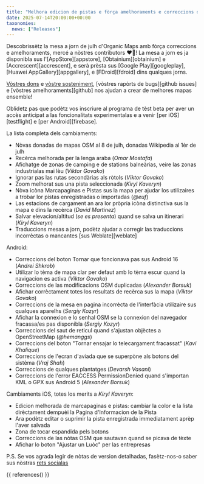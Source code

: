 ```yaml
---
title: "Melhora edicion de pistas e fòrça amelhoraments e correccions dins la mesa a jorn Organic Maps de julh 2025"
date: 2025-07-14T20:00:00+00:00
taxonomies:
  news: ["Releases"]
---
```


Descobrissètz la mesa a jorn de julh d'Organic Maps amb fòrça correccions e amelhoraments, mercé a nòstres contributors ❤️💪! La mesa a jorn es ja disponibla sus l'[AppStore][appstore], [Obtainium][obtainium] e [Accrescent][accrescent], e serà prèsta sus [Google Play][googleplay], [Huawei AppGallery][appgallery], e [FDroid][fdroid] dins qualques jorns.

[Vòstres dons](@/donate/index.md) e [vòstre sosteniment](@/contribute/index.md), [vòstres rapòrts de bugs][github issues] e [vòstres amelhoraments][github] nos ajudan a crear de melhores mapas ensemble!

Oblidetz pas que podètz vos inscriure al programa de tèst beta per aver un accès anticipat a las foncionalitats experimentalas e a venir [per iOS][testflight] e [per Android][firebase].

La lista completa dels cambiaments:
- Nòvas donadas de mapas OSM al 8 de julh, donadas Wikipedia al 1èr de julh
- Recèrca melhorada per la lenga araba (_Omar Mostafa_)
- Afichatge de zonas de camping e de stations balneàrias, veire las zonas industrialas mai lèu (_Viktor Govako_)
- Ignorar pas las rutas secondàrias als ròtols (_Viktor Govako_)
- Zoom melhorat sus una pista seleccionada (_Kiryl Kaveryn_)
- Nòva icòna Marcapaginas e Pistas sus la mapa per ajudar los utilizaires a trobar lor pistas enregistradas o importadas (_@euf_)
- Las estacions de cargament an ara lor pròpria icòna distinctiva sus la mapa e dins la recèrca (_David Martinez_)
- Salvar elevacion/altitud (_se es presenta_) quand se salva un itinerari (_Kiryl Kaveryn_)
- Traduccions mesas a jorn, podètz ajudar a corregir las traduccions incorrèctas o mancantes [sus Weblate][weblate]

Android:
- Correccions del boton Tornar que foncionava pas sus Android 16 (_Andrei Shkrob_)
- Utilizar lo tèma de mapa clar per defaut amb lo tèma escur quand la navigacion es activa (_Viktor Govako_)
- Correccions de las modificacions OSM duplicadas (_Alexander Borsuk_)
- Afichar corrèctament totes los resultats de recèrca sus la mapa (_Viktor Govako_)
- Correccions de la mesa en pagina incorrècta de l'interfàcia utilizaire sus qualques aparelhs (_Sergiy Kozyr_)
- Afichar la connexion e lo senhal OSM se la connexion del navegador fracassa/es pas disponibla (_Sergiy Kozyr_)
- Correccions del saut de reticul quand s'ajustan objèctes a OpenStreetMap (_@hemanggs_)
- Correccions del boton "Tornar ensajar lo telecargament fracassat" (_Kavi Khalique_)
- Correccions de l'ecran d'aviada que se superpòne als botons del sistèma (_Vraj Shah_)
- Correccions de qualques plantatges (_Devarsh Vasani_)
- Correccions de l'error EACCESS PermissionDenied quand s'importan KML o GPX sus Android 5 (_Alexander Borsuk_)

Cambiaments iOS, totes los merits a _Kiryl Kaveryn_:
- Edicion melhorada de marcapaginas e pistas: cambiar la color e la lista dirèctament dempuèi la Pagina d'Informacion de la Pista
- Ara podètz editar o suprimir la pista enregistrada immediatament aprèp l'aver salvada
- Zona de tocar espandida pels botons
- Correccions de las nòtas OSM que sautavan quand se picava de tèxte
- Afichar lo boton "Ajustar un Luòc" per las entrepresas

P.S. Se vos agrada legir de nòtas de version detalhadas, fasètz-nos-o saber sus nòstras [rets socialas](/#community)

{{ references() }}
